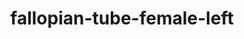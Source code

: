 ---
title: fallopian-tube-female-left
release_version: v1.1
hra_release_version:
  - v1.1
model_type: ref-organs
description: '[This reference organ](https://hubmapconsortium.github.io/ccf/pages/ccf-3d-reference-library.html) was created using data from the Visible Human Female, provided by the National Library of Medicine.'
creators:
  - 0000-0003-4066-7531
project_leads:
  - 0000-0002-3321-6137
reviewers:
  - 0000-0001-8854-5301
  - 0000-0003-1980-6840
creation_date: 2021-12-01T00:00:00
license: CC BY 4.0
publisher:  HuBMAP 
funder:  National Institutes of Health 
award_number:  OT2OD026671 
hubmap_id:  HBM346.XLQF.893 
datatable: VH_F_Fallopian_Tube_L.glb
doi: https://doi.org/10.48539/HBM346.XLQF.893
---